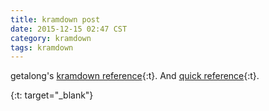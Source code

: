 ```yaml
---
title: kramdown post
date: 2015-12-15 02:47 CST
category: kramdown
tags: kramdown
---
```


getalong's [kramdown reference](http://kramdown.gettalong.org/syntax.html){:t}.
And [quick reference](http://kramdown.gettalong.org/quickref.html){:t}.

{:t: target="_blank"}
